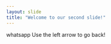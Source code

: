 ```yaml
---
layout: slide
title: "Welcome to our second slide!"
---
```

whatsapp
Use the left arrow to go back!
